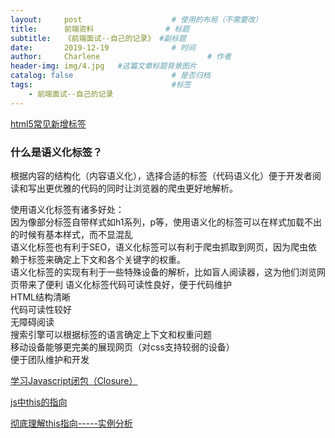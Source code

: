 ```yaml
---
layout:     post   				    # 使用的布局（不需要改）
title:      前端资料 				# 标题 
subtitle:   《前端面试--自己的记录》 #副标题
date:       2019-12-19 				# 时间
author:     Charlene 						# 作者
header-img: img/4.jpg 	#这篇文章标题背景图片
catalog: false 						# 是否归档
tags:								#标签
    - 前端面试--自己的记录
---
```

[html5常见新增标签](https://www.cnblogs.com/progor/p/8945071.html)

### 什么是语义化标签？
根据内容的结构化（内容语义化），选择合适的标签（代码语义化）便于开发者阅读和写出更优雅的代码的同时让浏览器的爬虫更好地解析。<br>

使用语义化标签有诸多好处：<br>
因为像部分标签自带样式如h1系列，p等，使用语义化的标签可以在样式加载不出的时候有基本样式，而不显混乱<br>
语义化标签也有利于SEO，语义化标签可以有利于爬虫抓取到网页，因为爬虫依赖于标签来确定上下文和各个关键字的权重。<br>
语义化标签的实现有利于一些特殊设备的解析，比如盲人阅读器，这为他们浏览网页带来了便利
语义化标签代码可读性良好，便于代码维护<br>
 HTML结构清晰<br>
 代码可读性较好<br>
 无障碍阅读<br>
 搜索引擎可以根据标签的语言确定上下文和权重问题<br>
 移动设备能够更完美的展现网页（对css支持较弱的设备）<br>
 便于团队维护和开发<br>

[学习Javascript闭包（Closure）](http://www.ruanyifeng.com/blog/2009/08/learning_javascript_closures.html)

[js中this的指向](https://www.jianshu.com/p/66eb9b21105d)

[彻底理解this指向-----实例分析](https://www.cnblogs.com/jiayuexuan/p/9366136.html)

